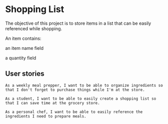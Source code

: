 # Shopping List

The objective of this project is to store items in a list that can be easily referenced while shopping.

An item contains:

an item name field

a quantity field

## User stories

```
As a weekly meal prepper, I want to be able to organize ingredients so that I don't forget to purchase things while I'm at the store.

As a student, I want to be able to easily create a shopping list so that I can save time at the grocery store.

As a personal chef, I want to be able to easily reference the ingredients I need to prepare meals.

```